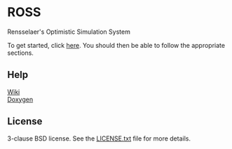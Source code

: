 ROSS
====

Rensselaer's Optimistic Simulation System

To get started, click [here](https://github.com/carothersc/ROSS/wiki/_pages).
You should then be able to follow the appropriate sections.

Help
----
[Wiki](http://github.com/gonsie/ROSS/wiki/_pages)  
[Doxygen](http://carothersc.github.io/ROSS/ROSS-docs/docs/html)

License
-------
3-clause BSD license.  See the [LICENSE.txt](https://github.com/carothersc/ROSS/blob/master/LICENSE.txt) file for more details.
